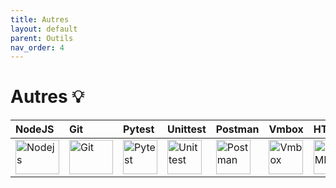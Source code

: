 ```yaml
---
title: Autres
layout: default
parent: Outils
nav_order: 4
---
```


<div markdown="1">
  
# Autres 💡

| NodeJS | Git | Pytest | Unittest | Postman | Vmbox | HTML | CSS |
|:--------|:----|:-----|:-----|:------|:------|:------|:------|
| <img src="https://upload.wikimedia.org/wikipedia/commons/thumb/d/d9/Node.js_logo.svg/2560px-Node.js_logo.svg.png" title="Nodejs" alt="Nodejs" width="70" height="55"/> | <img src="https://i.ibb.co/5GVX7Fz/image.png" title="Git" alt="Git" width="70" height="55"/> | <img src="https://upload.wikimedia.org/wikipedia/commons/thumb/b/ba/Pytest_logo.svg/2048px-Pytest_logo.svg.png" title="Pytest" alt="Pytest" width="55" height="55"/> | <img src="https://i.ibb.co/KrrPmQ3/image.png" title="Unittest" alt="Unittest" width="55" height="55"/> | <img src="https://www.svgrepo.com/show/354202/postman-icon.svg" title="Postman" alt="Postman" width="55" height="55"/> | <img src="https://i.ibb.co/9Hf1fY3/image.png" title="Vmbox" alt="Vmbox" width="55" height="55"/> | <img src="https://upload.wikimedia.org/wikipedia/commons/thumb/6/61/HTML5_logo_and_wordmark.svg/512px-HTML5_logo_and_wordmark.svg.png" title="HTML" alt="HTML" width="55" height="55"/> | <img src="https://upload.wikimedia.org/wikipedia/commons/thumb/d/d5/CSS3_logo_and_wordmark.svg/1200px-CSS3_logo_and_wordmark.svg.png" title="CSS" alt="CSS" width="55" height="55"/> |

</div>

